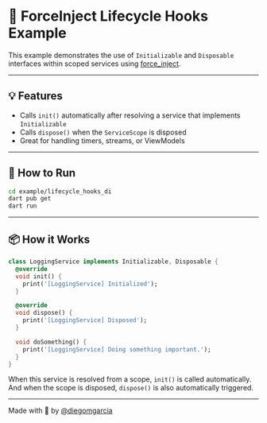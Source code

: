 # 🔁 ForceInject Lifecycle Hooks Example

This example demonstrates the use of `Initializable` and `Disposable` interfaces within scoped services using [force_inject](https://pub.dev/packages/force_inject).

---

## 💡 Features

- Calls `init()` automatically after resolving a service that implements `Initializable`
- Calls `dispose()` when the `ServiceScope` is disposed
- Great for handling timers, streams, or ViewModels

---

## 🚀 How to Run

```bash
cd example/lifecycle_hooks_di
dart pub get
dart run
```

---

## 📦 How it Works

```dart
class LoggingService implements Initializable, Disposable {
  @override
  void init() {
    print('[LoggingService] Initialized');
  }

  @override
  void dispose() {
    print('[LoggingService] Disposed');
  }

  void doSomething() {
    print('[LoggingService] Doing something important.');
  }
}
```

When this service is resolved from a scope, `init()` is called automatically.  
And when the scope is disposed, `dispose()` is also automatically triggered.

---

Made with 💙 by [@diegomgarcia](https://github.com/diegomgarcia)
